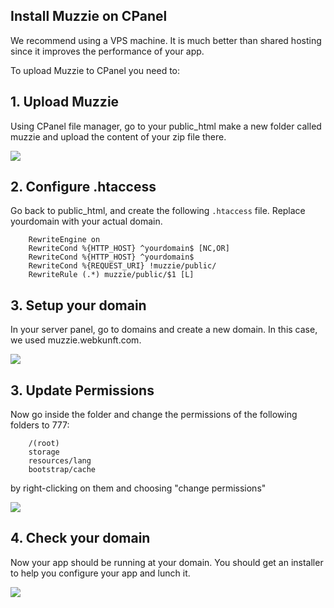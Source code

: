 ## Install Muzzie on CPanel

We recommend using a VPS machine. It is much better than shared hosting since it improves the performance of your app.


To upload Muzzie to CPanel you need to:

## 1. Upload Muzzie

Using CPanel file manager, go to your public_html make a new folder called muzzie and upload the content of your zip file there.

<img src="/assets/img/cpanel-file-manager.png">

## 2. Configure .htaccess

Go back to public_html, and create the following <code>.htaccess</code> file. Replace yourdomain with your actual domain.

        RewriteEngine on
        RewriteCond %{HTTP_HOST} ^yourdomain$ [NC,OR]
        RewriteCond %{HTTP_HOST} ^yourdomain$
        RewriteCond %{REQUEST_URI} !muzzie/public/
        RewriteRule (.*) muzzie/public/$1 [L]

## 3. Setup your domain

In your server panel, go to domains and create a new domain. In this case, we used muzzie.webkunft.com.

<img src="/assets/img/cpanel_add_domain.png">

## 3. Update Permissions

Now go inside the folder and change the permissions of the following folders to 777:

        /(root)
        storage
        resources/lang
        bootstrap/cache

by right-clicking on them and choosing "change permissions"

<img src="/assets/img/cpanel-folder-permission.png">

## 4. Check your domain

Now your app should be running at your domain. You should get an installer to help you configure your app and lunch it.


<img src="/assets/img/muzzie_installer.png">